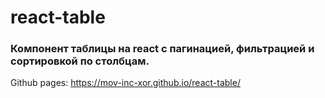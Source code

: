 # react-table
### Компонент таблицы на react с пагинацией, фильтрацией и сортировкой по столбцам.
Github pages: https://mov-inc-xor.github.io/react-table/
